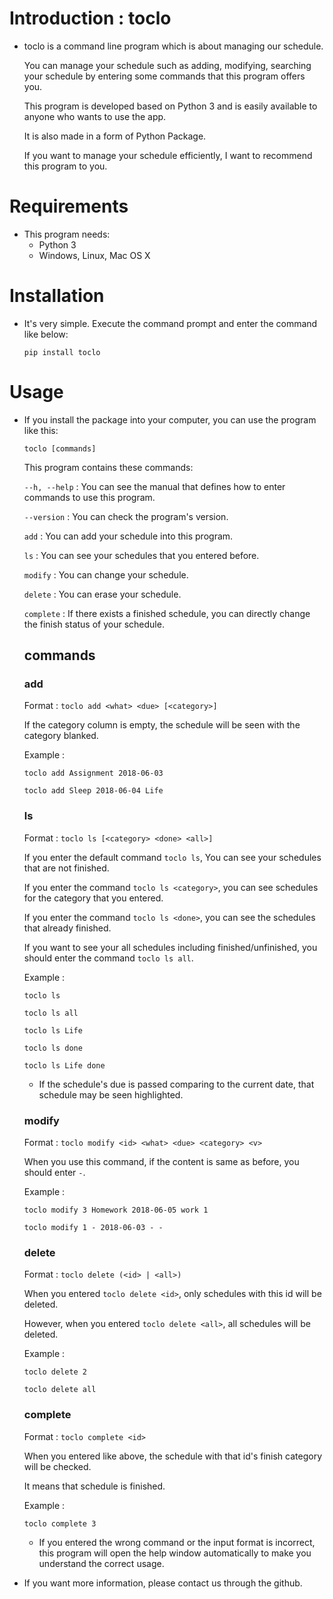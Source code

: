 # Introduction : toclo
- toclo is a command line program which is about managing our schedule.

  You can manage your schedule such as adding, modifying, searching your schedule by entering some commands that this program offers you.

  This program is developed based on Python 3 and is easily available to anyone
  who wants to use the app.

  It is also made in a form of Python Package.

  If you want to manage your schedule efficiently, I want to recommend this program to you.

# Requirements
- This program needs:
  - Python 3
  - Windows, Linux, Mac OS X

# Installation
  - It's very simple. Execute the command prompt and enter the command like below:

     `pip install toclo`

# Usage
  - If you install the package into your computer, you can use the program like this:

    `toclo [commands]`

    This program contains these commands:

    `--h, --help` : You can see the manual that defines how to enter commands to use this program.

    `--version` : You can check the program's version.

    `add` : You can add your schedule into this program.

    `ls` : You can see your schedules that you entered before.

    `modify` : You can change your schedule.

    `delete` : You can erase your schedule.

    `complete` : If there exists a finished schedule, you can directly change the finish status of your schedule.

    ## commands

      ### add
      Format : `toclo add <what> <due> [<category>]`

      If the category column is empty, the schedule will be seen with the category blanked.

      Example :

      `toclo add Assignment 2018-06-03`

      `toclo add Sleep 2018-06-04 Life`

      ### ls
      Format : `toclo ls [<category> <done> <all>]`

      If you enter the default command `toclo ls`, You can see your schedules that are not finished.

      If you enter the command `toclo ls <category>`, you can see schedules for the category that you entered.

      If you enter the command `toclo ls <done>`, you can see the schedules that already finished.

      If you want to see your all schedules including finished/unfinished, you should enter the command `toclo ls all`.

      Example :

      `toclo ls`

      `toclo ls all`

      `toclo ls Life`

      `toclo ls done`

      `toclo ls Life done`

      * If the schedule's due is passed comparing to the current date, that schedule may be seen highlighted.

      ### modify
      Format : `toclo modify <id> <what> <due> <category> <v>`

      When you use this command, if the content is same as before, you should enter `-`.

      Example :

      `toclo modify 3 Homework 2018-06-05 work 1`

      `toclo modify 1 - 2018-06-03 - -`

      ### delete
      Format : `toclo delete (<id> | <all>)`

      When you entered `toclo delete <id>`, only schedules with this id will be deleted.

      However, when you entered `toclo delete <all>`, all schedules will be deleted.

      Example :

      `toclo delete 2`

      `toclo delete all`

      ### complete
      Format : `toclo complete <id>`

      When you entered like above, the schedule with that id's finish category will be checked.

      It means that schedule is finished.

      Example :

      `toclo complete 3`

    * If you entered the wrong command or the input format is incorrect, this program will open the help window automatically to make you understand the correct usage.

- If you want more information, please contact us through the github.
